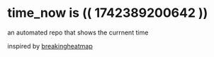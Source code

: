 # time_now is (( 1742389200642 ))

an automated repo that shows the currnent time

inspired by [breakingheatmap](https://github.com/breakingheatmap/breakingheatmap)